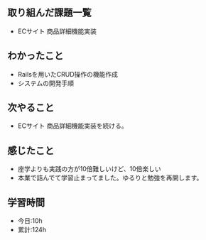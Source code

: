 ## 取り組んだ課題一覧
-  ECサイト 商品詳細機能実装

## わかったこと
- Railsを用いたCRUD操作の機能作成
- システムの開発手順

## 次やること
- ECサイト 商品詳細機能実装を続ける。

## 感じたこと
- 座学よりも実践の方が10倍難しいけど、10倍楽しい
- 本業で詰んでて学習止まってました。ゆるりと勉強を再開します。

## 学習時間
- 今日:10h 
- 累計:124h
